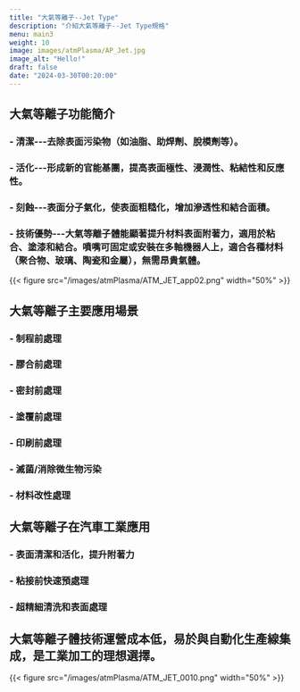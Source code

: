 ```yaml
---
title: "大氣等離子--Jet Type"
description: "介紹大氣等離子--Jet Type規格"
menu: main3
weight: 10
image: images/atmPlasma/AP_Jet.jpg
image_alt: "Hello!"
draft: false
date: "2024-03-30T00:20:00"
---
```


## 大氣等離子功能簡介
### - 清潔---去除表面污染物（如油脂、助焊劑、脫模劑等）。
### - 活化---形成新的官能基團，提高表面極性、浸潤性、粘結性和反應性。
### - 刻蝕---表面分子氣化，使表面粗糙化，增加滲透性和結合面積。
### - 技術優勢---大氣等離子體能顯著提升材料表面附著力，適用於粘合、塗漆和結合。噴嘴可固定或安裝在多軸機器人上，適合各種材料（聚合物、玻璃、陶瓷和金屬），無需昂貴氣體。

{{< figure src="/images/atmPlasma/ATM_JET_app02.png" width="50%" >}}


## 大氣等離子主要應用場景
### - 制程前處理
### - 膠合前處理
### - 密封前處理
### - 塗覆前處理
### - 印刷前處理
### - 滅菌/消除微生物污染
### - 材料改性處理


## 大氣等離子在汽車工業應用
### - 表面清潔和活化，提升附著力
### - 粘接前快速預處理
### - 超精細清洗和表面處理

## 大氣等離子體技術運營成本低，易於與自動化生產線集成，是工業加工的理想選擇。


{{< figure src="/images/atmPlasma/ATM_JET_0010.png" width="50%" >}}